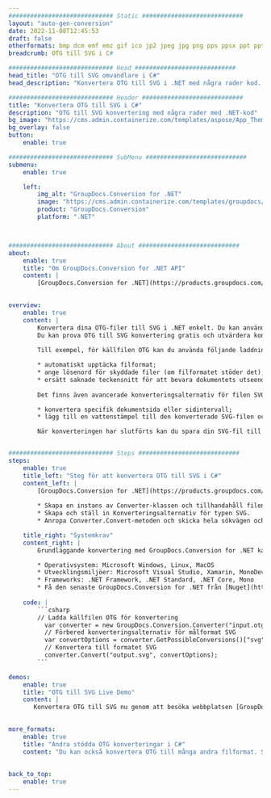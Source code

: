 ```yaml
---
############################# Static ############################
layout: "auto-gen-conversion"
date: 2022-11-08T12:45:53
draft: false
otherformats: bmp dcm emf emz gif ico jp2 jpeg jpg png pps ppsx ppt pptx psb psd svg svgz tga tif tiff webp wmf wmz
breadcrumb: OTG till SVG i C#

############################# Head ############################
head_title: "OTG till SVG omvandlare i C#"
head_description: "Konvertera OTG till SVG i .NET med några rader kod. Använd GroupDocs Document Conversion API för att konvertera över 160 filformat."

############################# Header ############################
title: "Konvertera OTG till SVG i C#"
description: "OTG till SVG konvertering med några rader med .NET-kod"
bg_image: "https://cms.admin.containerize.com/templates/aspose/App_Themes/V3/images/bg/header1.png"
bg_overlay: false
button:
    enable: true

############################# SubMenu ############################
submenu:
    enable: true

    left:
        img_alt: "GroupDocs.Conversion for .NET"
        image: "https://cms.admin.containerize.com/templates/groupdocs/images/product-logos/90x90-noborder/groupdocs-conversion-net.png"
        product: "GroupDocs.Conversion"
        platform: ".NET"



############################# About ############################
about:
    enable: true
    title: "Om GroupDocs.Conversion for .NET API"
    content: |
        [GroupDocs.Conversion for .NET](https://products.groupdocs.com/conversion/net/) kan användas för att konvertera Microsoft Word, Excel, PowerPoint, PDF, Visio och andra format. GroupDocs.Conversion är ett fristående API som är lämpligt för back-end och interna system där hög prestanda krävs. Det beror inte på någon programvara som Microsoft eller Open Office.
    

overview:
    enable: true
    content: |
        Konvertera dina OTG-filer till SVG i .NET enkelt. Du kan använda bara ett par C# kodrader i valfri plattform som du vill, som - Windows, Linux, macOS.
        Du kan prova OTG till SVG konvertering gratis och utvärdera konverteringsresultatens kvalitet. Tillsammans med enkla filkonverteringsscenarier kan du prova mer avancerade alternativ för att ladda källfilen OTG och för att spara resultatet SVG. 
        
        Till exempel, för källfilen OTG kan du använda följande laddningsalternativ:

        * automatiskt upptäcka filformat;
        * ange lösenord för skyddade filer (om filformatet stöder det);
        * ersätt saknade teckensnitt för att bevara dokumentets utseende.
        
        Det finns även avancerade konverteringsalternativ för filen SVG:

        * konvertera specifik dokumentsida eller sidintervall;
        * lägg till en vattenstämpel till den konverterade SVG-filen och många fler.

        När konverteringen har slutförts kan du spara din SVG-fil till den lokala filsökvägen eller någon tredje parts lagring som FTP, Amazon S3, Google Drive, Dropbox etc. Observera - för att konvertera OTG till {{ TO}} det finns inget behov av någon ytterligare programvara installerad - som MS Office, Open Office, Adobe Acrobat Reader etc.


############################# Steps ############################
steps:
    enable: true
    title_left: "Steg för att konvertera OTG till SVG i C#"
    content_left: |
        [GroupDocs.Conversion for .NET](https://products.groupdocs.com/conversion/net/) gör det enkelt för utvecklare att konvertera en OTG-fil till SVG med några rader kod.
        
        * Skapa en instans av Converter-klassen och tillhandahåll filen OTG med den fullständiga sökvägen
        * Skapa och ställ in Konverteringsalternativ för typen SVG.
        * Anropa Converter.Convert-metoden och skicka hela sökvägen och formatet (SVG) som en parameter

    title_right: "Systemkrav"
    content_right: |
        Grundläggande konvertering med GroupDocs.Conversion for .NET kan göras med bara några enkla steg. Våra API:er stöds på alla större plattformar och operativsystem. Innan du kör koden nedan, se till att du har följande förutsättningar installerade på ditt system.

        * Operativsystem: Microsoft Windows, Linux, MacOS
        * Utvecklingsmiljöer: Microsoft Visual Studio, Xamarin, MonoDevelop
        * Frameworks: .NET Framework, .NET Standard, .NET Core, Mono
        * Få den senaste GroupDocs.Conversion for .NET från [Nuget](https://www.nuget.org/packages/groupdocs.conversion)
         
    code: |
        ```csharp    
        // Ladda källfilen OTG för konvertering
          var converter = new GroupDocs.Conversion.Converter("input.otg");
          // Förbered konverteringsalternativ för målformat SVG
          var convertOptions = converter.GetPossibleConversions()["svg"].ConvertOptions;
          // Konvertera till formatet SVG
          converter.Convert("output.svg", convertOptions);
        ```

demos:
    enable: true
    title: "OTG till SVG Live Demo"
    content: |
       Konvertera OTG till SVG nu genom att besöka webbplatsen [GroupDocs.Conversion App](https://products.groupdocs.app/conversion/family). Onlinedemo har följande fördelar
          

more_formats:
    enable: true
    title: "Andra stödda OTG konverteringar i C#"
    content: "Du kan också konvertera OTG till många andra filformat. Se listan nedan."
       
       
back_to_top:
    enable: true
---
```

